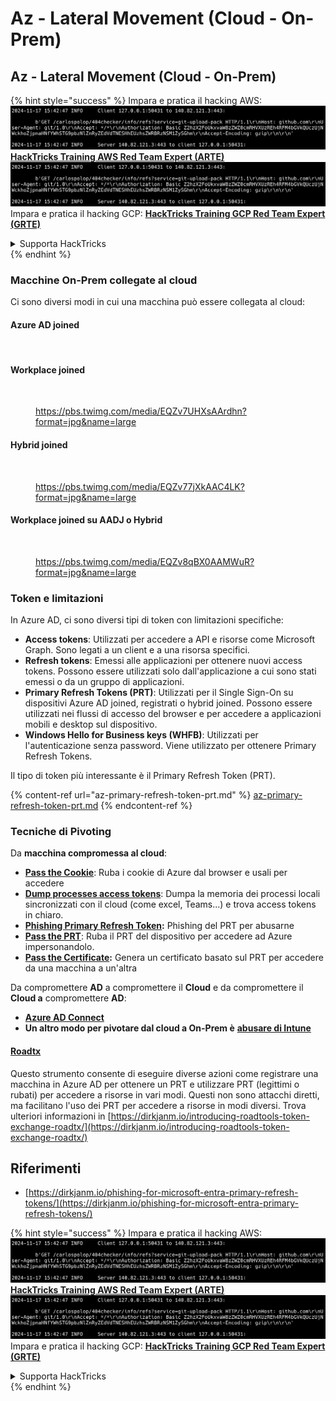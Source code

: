 # Az - Lateral Movement (Cloud - On-Prem)

## Az - Lateral Movement (Cloud - On-Prem)

{% hint style="success" %}
Impara e pratica il hacking AWS:<img src="../../../.gitbook/assets/image (1).png" alt="" data-size="line">[**HackTricks Training AWS Red Team Expert (ARTE)**](https://training.hacktricks.xyz/courses/arte)<img src="../../../.gitbook/assets/image (1).png" alt="" data-size="line">\
Impara e pratica il hacking GCP: <img src="../../../.gitbook/assets/image (2).png" alt="" data-size="line">[**HackTricks Training GCP Red Team Expert (GRTE)**<img src="../../../.gitbook/assets/image (2).png" alt="" data-size="line">](https://training.hacktricks.xyz/courses/grte)

<details>

<summary>Supporta HackTricks</summary>

* Controlla i [**piani di abbonamento**](https://github.com/sponsors/carlospolop)!
* **Unisciti al** 💬 [**gruppo Discord**](https://discord.gg/hRep4RUj7f) o al [**gruppo telegram**](https://t.me/peass) o **seguici** su **Twitter** 🐦 [**@hacktricks\_live**](https://twitter.com/hacktricks\_live)**.**
* **Condividi trucchi di hacking inviando PR ai** [**HackTricks**](https://github.com/carlospolop/hacktricks) e [**HackTricks Cloud**](https://github.com/carlospolop/hacktricks-cloud) repos di github.

</details>
{% endhint %}

### Macchine On-Prem collegate al cloud

Ci sono diversi modi in cui una macchina può essere collegata al cloud:

#### Azure AD joined

<figure><img src="../../../.gitbook/assets/image (259).png" alt=""><figcaption></figcaption></figure>

#### Workplace joined

<figure><img src="../../../.gitbook/assets/image (222).png" alt=""><figcaption><p><a href="https://pbs.twimg.com/media/EQZv7UHXsAArdhn?format=jpg&#x26;name=large">https://pbs.twimg.com/media/EQZv7UHXsAArdhn?format=jpg&#x26;name=large</a></p></figcaption></figure>

#### Hybrid joined

<figure><img src="../../../.gitbook/assets/image (178).png" alt=""><figcaption><p><a href="https://pbs.twimg.com/media/EQZv77jXkAAC4LK?format=jpg&#x26;name=large">https://pbs.twimg.com/media/EQZv77jXkAAC4LK?format=jpg&#x26;name=large</a></p></figcaption></figure>

#### Workplace joined su AADJ o Hybrid

<figure><img src="../../../.gitbook/assets/image (252).png" alt=""><figcaption><p><a href="https://pbs.twimg.com/media/EQZv8qBX0AAMWuR?format=jpg&#x26;name=large">https://pbs.twimg.com/media/EQZv8qBX0AAMWuR?format=jpg&#x26;name=large</a></p></figcaption></figure>

### Token e limitazioni <a href="#tokens-and-limitations" id="tokens-and-limitations"></a>

In Azure AD, ci sono diversi tipi di token con limitazioni specifiche:

* **Access tokens**: Utilizzati per accedere a API e risorse come Microsoft Graph. Sono legati a un client e a una risorsa specifici.
* **Refresh tokens**: Emessi alle applicazioni per ottenere nuovi access tokens. Possono essere utilizzati solo dall'applicazione a cui sono stati emessi o da un gruppo di applicazioni.
* **Primary Refresh Tokens (PRT)**: Utilizzati per il Single Sign-On su dispositivi Azure AD joined, registrati o hybrid joined. Possono essere utilizzati nei flussi di accesso del browser e per accedere a applicazioni mobili e desktop sul dispositivo.
* **Windows Hello for Business keys (WHFB)**: Utilizzati per l'autenticazione senza password. Viene utilizzato per ottenere Primary Refresh Tokens.

Il tipo di token più interessante è il Primary Refresh Token (PRT).

{% content-ref url="az-primary-refresh-token-prt.md" %}
[az-primary-refresh-token-prt.md](az-primary-refresh-token-prt.md)
{% endcontent-ref %}

### Tecniche di Pivoting

Da **macchina compromessa al cloud**:

* [**Pass the Cookie**](az-pass-the-cookie.md): Ruba i cookie di Azure dal browser e usali per accedere
* [**Dump processes access tokens**](az-processes-memory-access-token.md): Dumpa la memoria dei processi locali sincronizzati con il cloud (come excel, Teams...) e trova access tokens in chiaro.
* [**Phishing Primary Refresh Token**](az-phishing-primary-refresh-token-microsoft-entra.md)**:** Phishing del PRT per abusarne
* [**Pass the PRT**](pass-the-prt.md): Ruba il PRT del dispositivo per accedere ad Azure impersonandolo.
* [**Pass the Certificate**](az-pass-the-certificate.md)**:** Genera un certificato basato sul PRT per accedere da una macchina a un'altra

Da compromettere **AD** a compromettere il **Cloud** e da compromettere il **Cloud a** compromettere **AD**:

* [**Azure AD Connect**](azure-ad-connect-hybrid-identity/)
* **Un altro modo per pivotare dal cloud a On-Prem è** [**abusare di Intune**](../az-services/intune.md)

#### [Roadtx](https://github.com/dirkjanm/ROADtools)

Questo strumento consente di eseguire diverse azioni come registrare una macchina in Azure AD per ottenere un PRT e utilizzare PRT (legittimi o rubati) per accedere a risorse in vari modi. Questi non sono attacchi diretti, ma facilitano l'uso dei PRT per accedere a risorse in modi diversi. Trova ulteriori informazioni in [https://dirkjanm.io/introducing-roadtools-token-exchange-roadtx/](https://dirkjanm.io/introducing-roadtools-token-exchange-roadtx/)

## Riferimenti

* [https://dirkjanm.io/phishing-for-microsoft-entra-primary-refresh-tokens/](https://dirkjanm.io/phishing-for-microsoft-entra-primary-refresh-tokens/)

{% hint style="success" %}
Impara e pratica il hacking AWS:<img src="../../../.gitbook/assets/image (1).png" alt="" data-size="line">[**HackTricks Training AWS Red Team Expert (ARTE)**](https://training.hacktricks.xyz/courses/arte)<img src="../../../.gitbook/assets/image (1).png" alt="" data-size="line">\
Impara e pratica il hacking GCP: <img src="../../../.gitbook/assets/image (2).png" alt="" data-size="line">[**HackTricks Training GCP Red Team Expert (GRTE)**<img src="../../../.gitbook/assets/image (2).png" alt="" data-size="line">](https://training.hacktricks.xyz/courses/grte)

<details>

<summary>Supporta HackTricks</summary>

* Controlla i [**piani di abbonamento**](https://github.com/sponsors/carlospolop)!
* **Unisciti al** 💬 [**gruppo Discord**](https://discord.gg/hRep4RUj7f) o al [**gruppo telegram**](https://t.me/peass) o **seguici** su **Twitter** 🐦 [**@hacktricks\_live**](https://twitter.com/hacktricks\_live)**.**
* **Condividi trucchi di hacking inviando PR ai** [**HackTricks**](https://github.com/carlospolop/hacktricks) e [**HackTricks Cloud**](https://github.com/carlospolop/hacktricks-cloud) repos di github.

</details>
{% endhint %}
